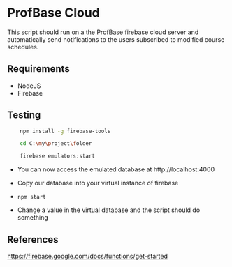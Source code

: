 # ProfBase Cloud

This script should run on a the ProfBase firebase cloud server and automatically send notifications to the users subscribed to modified course schedules.


## Requirements

* NodeJS
* Firebase

## Testing 

```bash
    npm install -g firebase-tools

    cd C:\my\project\folder

    firebase emulators:start
```

* You can now access the emulated database at http://localhost:4000

* Copy our database into your virtual instance of firebase

*   `npm start`

* Change a value in the virtual database and the script should do something

## References 

https://firebase.google.com/docs/functions/get-started
